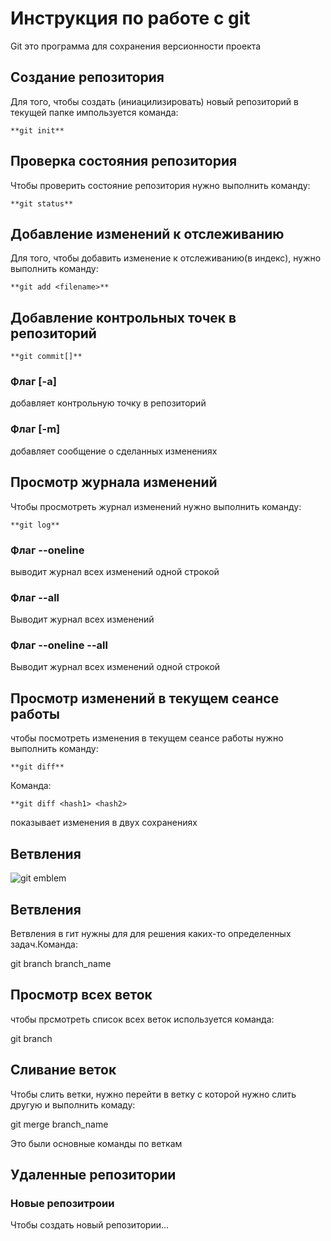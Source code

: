 # Инструкция по работе с git

Git это программа для сохранения версионности проекта

## Создание репозитория

Для того, чтобы создать (иниацилизировать) новый
репозиторий в текущей папке импользуется команда:

    **git init**

## Проверка состояния репозитория

Чтобы проверить состояние репозитория нужно выполнить
команду:

    **git status**

## Добавление изменений к отслеживанию

Для того, чтобы добавить изменение к отслеживанию(в индекс), нужно выполнить команду:

    **git add <filename>**

## Добавление контрольных точек в репозиторий

    **git commit[]**

### Флаг [-а]

добавляет контрольную точку в репозиторий

### Флаг [-m]

добавляет сообщение о сделанных изменениях

## Просмотр журнала изменений

Чтобы просмотреть журнал изменений нужно выполнить команду:

    **git log**

### Флаг --oneline

выводит журнал всех изменений одной строкой

### Флаг --all

Выводит журнал всех изменений

### Флаг --oneline --all

Выводит журнал всех изменений одной строкой

## Просмотр изменений в текущем сеансе работы

чтобы посмотреть изменения в текущем сеансе работы нужно выполнить команду:

    **git diff**

Команда:

    **git diff <hash1> <hash2>

показывает изменения в двух сохранениях

## Ветвления

![git emblem](python.png)

## Ветвления

Ветвления в гит нужны для для решения каких-то определенных задач.Команда:

git branch branch_name

## Просмотр всех веток

чтобы прсмотреть список всех веток используется команда:

git branch

## Сливание веток

Чтобы слить ветки, нужно перейти в ветку с которой нужно слить другую и выполнить комаду:

git merge branch_name


Это были основные команды по веткам

## Удаленные репозитории

### Новые репозитроии

Чтобы создать новый репозитории...
